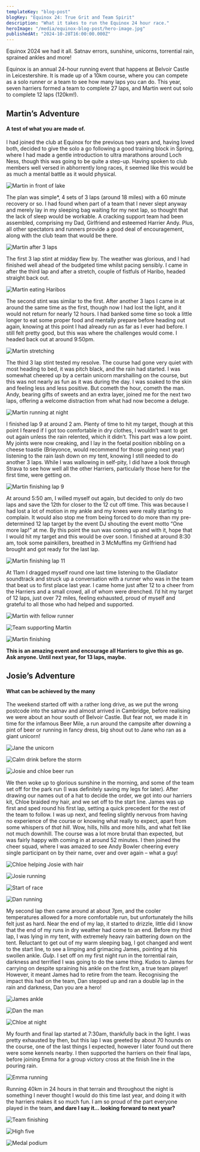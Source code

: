 ```yaml
---
templateKey: "blog-post"
blogKey: "Equinox 24: True Grit and Team Spirit"
description: "What it takes to run the Equinox 24 hour race."
heroImage: "/media/equinox-blog-post/hero-image.jpg"
publishedAt: "2024-10-28T16:00:00.000Z"
---
```

Equinox 2024 we had it all. Satnav errors, sunshine, unicorns, torrential rain, sprained ankles and more! 

Equinox is an annual 24-hour running event that happens at Belvoir Castle in Leicestershire. It is made up of a 10km course, where you can compete as a solo runner or a team to see how many laps you can do. This year, seven harriers formed a team to complete 27 laps, and Martin went out solo to complete 12 laps (120km!).

## Martin’s Adventure
#### A test of what you are made of.

I had joined the club at Equinox for the previous two years and, having loved both, decided to give the solo a go following a good training block in Spring, where I had made a gentle introduction to ultra marathons around Loch Ness, though this was going to be quite a step-up. Having spoken to club members well versed in abhorrently long races, it seemed like this would be as much a mental battle as it would physical.

![Martin in front of lake](/media/equinox-blog-post/Martin-in-front-of-lake.jpg)

The plan was simple*, 4 sets of 3 laps (around 18 miles) with a 60 minute recovery or so. I had found when part of a team that I never slept anyway and merely lay in my sleeping bag waiting for my next lap, so thought that the lack of sleep would be workable. A cracking support team had been assembled, comprising my Dad, Girlfriend and esteemed Harrier Andy. Plus, all other spectators and runners provide a good deal of encouragement, along with the club team that would be there.

![Martin after 3 laps](/media/equinox-blog-post/Martin-after-3-laps.jpg)

The first 3 lap stint at midday flew by. The weather was glorious, and I had finished well ahead of the budgeted time whilst pacing sensibly. I came in after the third lap and after a stretch, couple of fistfuls of Haribo, headed straight back out.

![Martin eating Haribos](/media/equinox-blog-post/Martin-eating-haribos.jpg)

The second stint was similar to the first. After another 3 laps I came in at around the same time as the first, though now I had lost the light, and it would not return for nearly 12 hours. I had banked some time so took a little longer to eat some proper food and mentally prepare before heading out again, knowing at this point I had already run as far as I ever had before. I still felt pretty good, but this was where the challenges would come. I headed back out at around 9:50pm.

![Martin stretching](/media/equinox-blog-post/Martin-stretching.jpg)

The third 3 lap stint tested my resolve. The course had gone very quiet with most heading to bed, it was pitch black, and the rain had started. I was somewhat cheered up by a certain unicorn marshalling on the course, but this was not nearly as fun as it was during the day. I was soaked to the skin and feeling less and less positive. But cometh the hour, cometh the man. Andy, bearing gifts of sweets and an extra layer, joined me for the next two laps, offering a welcome distraction from what had now become a deluge.

![Martin running at night](/media/equinox-blog-post/Martin-running-at-night.jpg)

I finished lap 9 at around 2 am. Plenty of time to hit my target, though at this point I feared if I got too comfortable in dry clothes, I wouldn’t want to get out again unless the rain relented, which it didn’t. This part was a low point. My joints were now creaking, and I lay in the foetal position nibbling on a cheese toastie (Brieyonce, would recommend for those going next year) listening to the rain lash down on my tent, knowing I still needed to do another 3 laps. While I was wallowing in self-pity, I did have a look through Strava to see how well all the other Harriers, particularly those here for the first time, were getting on.

![Martin finishing lap 9](/media/equinox-blog-post/Martin-finishing-lap-9.jpg)

At around 5:50 am, I willed myself out again, but decided to only do two laps and save the 12th for closer to the 12 cut off time. This was because I had lost a lot of motion in my ankle and my knees were really starting to complain. It would also stop me from being forced to do more than my pre-determined 12 lap target by the event DJ shouting the event motto “One more lap!” at me. By this point the sun was coming up and with it, hope that I would hit my target and this would be over soon. I finished at around 8:30 am, took some painkillers, breathed in 3 McMuffins my Girlfriend had brought and got ready for the last lap.

![Martin finishing lap 11](/media/equinox-blog-post/Martin-finishing-lap-11.jpg)

At 11am I dragged myself round one last time listening to the Gladiator soundtrack and struck up a conversation with a runner who was in the team that beat us to first place last year. I came home just after 12 to a cheer from the Harriers and a small crowd, all of whom were drenched. I’d hit my target of 12 laps, just over 72 miles, feeling exhausted, proud of myself and grateful to all those who had helped and supported.

![Martin with fellow runner](/media/equinox-blog-post/Martin-with-fellow-runner.jpg)

![Team supporting Martin](/media/equinox-blog-post/Team-supporting-Martin.jpg)

![Martin finishing](/media/equinox-blog-post/Martin-finishing.jpg)

**This is an amazing event and encourage all Harriers to give this as go. Ask anyone. Until next year, for 13 laps, maybe.**

## Josie’s Adventure
#### What can be achieved by the many

The weekend started off with a rather long drive, as we put the wrong postcode into the satnav and almost arrived in Cambridge, before realising we were about an hour south of Belvoir Castle. But fear not, we made it in time for the infamous Beer Mile, a run around the campsite after downing a pint of beer or running in fancy dress, big shout out to Jane who ran as a giant unicorn!

![Jane the unicorn](/media/equinox-blog-post/Jane-the-unicorn.jpg)

![Calm drink before the storm](/media/equinox-blog-post/Calm-drink-before-the-storm.jpg)

![Josie and chloe beer run](/media/equinox-blog-post/Josie-and-chloe-beer-run.jpg)

We then woke up to glorious sunshine in the morning, and some of the team set off for the park run (I was definitely saving my legs for later). After drawing our names out of a hat to decide the order, we got into our harriers kit, Chloe braided my hair, and we set off to the start line. James was up first and sped round his first lap, setting a quick precedent for the rest of the team to follow. I was up next, and feeling slightly nervous from having no experience of the course or knowing what really to expect, apart from some whispers of *that hill*. Wow, hills, hills and more hills, and what felt like not much downhill. The course was a lot more brutal than expected, but was fairly happy with coming in at around 52 minutes. I then joined the cheer squad, where I was amazed to see Andy Bowler cheering every single participant on by their name, over and over again – what a guy!

![Chloe helping Josie with hair](/media/equinox-blog-post/Chloe-helping-Josie-with-hair.jpg)

![Josie running](/media/equinox-blog-post/Josie-running.jpg)

![Start of race](/media/equinox-blog-post/Start-of-race.jpg)

![Dan running](/media/equinox-blog-post/Dan-running.jpg)

My second lap then came around at about 7pm, and the cooler temperatures allowed for a more comfortable run, but unfortunately the hills felt just as hard. Near the end of my lap, it started to drizzle, little did I know that the end of my runs in dry weather had come to an end. Before my third lap, I was lying in my tent, with extremely heavy rain battering down on the tent. Reluctant to get out of my warm sleeping bag, I got changed and went to the start line, to see a limping and grimacing James, pointing at his swollen ankle. *Gulp*. I set off on my first night run in the torrential rain, darkness and terrified I was going to do the same thing. Kudos to James for carrying on despite spraining his ankle on the first km, a true team player! However, it meant James had to retire from the team. Recognising the impact this had on the team, Dan stepped up and ran a double lap in the rain and darkness, Dan you are a hero!

![James ankle](/media/equinox-blog-post/James-ankle.jpg)

![Dan the man](/media/equinox-blog-post/Dan-the-man.jpg)

![Chloe at night](/media/equinox-blog-post/Chloe-at-night.jpg)

My fourth and final lap started at 7:30am, thankfully back in the light. I was pretty exhausted by then, but this lap I was greeted by about 70 hounds on the course, one of the last things I expected, however I later found out there were some kennels nearby. I then supported the harriers on their final laps, before joining Emma for a group victory cross at the finish line in the pouring rain.

![Emma running](/media/equinox-blog-post/Emma-running.jpg)

Running 40km in 24 hours in that terrain and throughout the night is something I never thought I would do this time last year, and doing it with the harriers makes it so much fun. I am so proud of the part everyone played in the team, **and dare I say it… looking forward to next year?**

![Team finishing](/media/equinox-blog-post/Team-finishing.jpg)

![High five](/media/equinox-blog-post/High-five.jpg)

![Medal podium](/media/equinox-blog-post/Medal-podium.jpg)